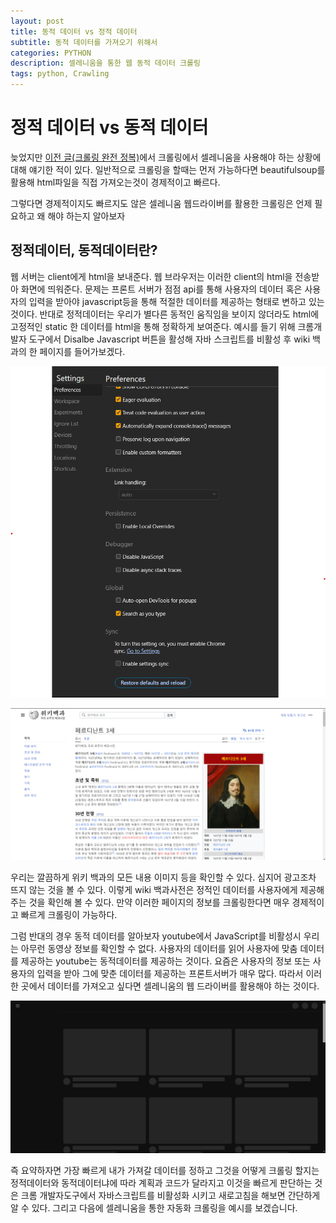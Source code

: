 ```yaml
---
layout: post
title: 동적 데이터 vs 정적 데이터
subtitle: 동적 데이터를 가져오기 위해서
categories: PYTHON
description: 셀레니움을 통한 웹 동적 데이터 크롤링
tags: python, Crawling 
---
```


# 정적 데이터 vs 동적 데이터

늦었지만 [이전 글(크롤링 완전 정복)](https://code-y-learner.github.io/python/2022/10/08/Python-tictactoe.html)에서 크롤링에서 셀레니움을 사용해야 하는 상황에 대해 얘기한 적이 있다. 일반적으로 크롤링을 할때는 먼저 가능하다면 beautifulsoup를 활용해 html파일을 직접 가져오는것이 경제적이고 빠르다.

그렇다면 경제적이지도 빠르지도 않은 셀레니움 웹드라이버를 활용한 크롤링은 언제 필요하고 왜 해야 하는지 알아보자

## 정적데이터, 동적데이터란?

웹 서버는 client에게 html을 보내준다. 웹 브라우저는 이러한 client의 html을 전송받아 화면에 띄워준다. 문제는 프론트 서버가 점점 api를 통해 사용자의 데이터 혹은 사용자의 입력을 받아야 javascript등을 통해 적절한 데이터를 제공하는 형태로 변하고 있는 것이다.
반대로 정적데이터는 우리가 별다른 동적인 움직임을 보이지 않더라도 html에 고정적인 static 한 데이터를 html을 통해 정확하게 보여준다. 예시를 들기 위해 크롬개발자 도구에서 Disalbe Javascript 버튼을 활성해 자바 스크립트를 비활성 후 wiki 백과의 한 페이지를 들어가보겠다.

![Untitled](/assets/images/2024-02-13/1.png)

![Untitled](/assets/images/2024-02-13/2.png)

우리는 깔끔하게 위키 백과의 모든 내용 이미지 등을 확인할 수 있다. 심지어 광고조차 뜨지 않는 것을 볼 수 있다. 이렇게 wiki 백과사전은 정적인 데이터를 사용자에게 제공해주는 것을 확인해 볼 수 있다. 만약 이러한 페이지의 정보를 크롤링한다면 매우 경제적이고 빠르게 크롤링이 가능하다.

그럼 반대의 경우 동적 데이터를 알아보자 youtube에서 JavaScript를 비활성시 우리는 아무런 동영상 정보를 확인할 수 없다. 사용자의 데이터를 읽어 사용자에 맞춤 데이터를 제공하는 youtube는 동적데이터를 제공하는 것이다. 요즘은 사용자의 정보 또는 사용자의 입력을 받아 그에 맞춘 데이터를 제공하는 프론트서버가 매우 많다. 따라서 이러한 곳에서 데이터를 가져오고 싶다면 셀레니움의 웹 드라이버를 활용해야 하는 것이다.

![Untitled](/assets/images/2024-02-13/3.png)

즉 요약하자면 가장 빠르게 내가 가져갈 데이터를 정하고 그것을 어떻게 크롤링 할지는 정적데이터와 동적데이터냐에 따라 계획과 코드가 달라지고 이것을 빠르게 판단하는 것은 크롬 개발자도구에서 자바스크립트를 비활성화 시키고 새로고침을 해보면 간단하게 알 수 있다. 그리고 다음에 셀레니움을 통한 자동화 크롤링을 예시를 보겠습니다.